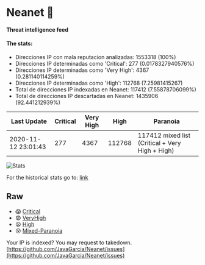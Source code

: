 # Neanet :hocho:
#### Threat intelligence feed
#### The stats:

- Direcciones IP con mala reputacion analizadas: 1553318 (100%)
- Direcciones IP determinadas como 'Critical':  277 (0.0178327940576%)
- Direcciones IP determinadas como 'Very High':  4367 (0.281140114259%)
- Direcciones IP determinadas como 'High':  112768 (7.25981415267)
- Total de direcciones IP indexadas en Neanet:  117412 (7.55878706099%)
- Total de direcciones IP descartadas en Neanet:  1435906 (92.441212939%)

| Last Update | Critical | Very High | High | Paranoia |
| --- | --- | --- | --- | --- |
| 2020-11-12 23:01:43 | 277 | 4367 | 112768 | 117412 mixed list (Critical + Very High + High)|

![Stats](https://docs.google.com/spreadsheets/d/e/2PACX-1vSnaNMIXVabIpDJjufMlzH7poXnshF3mgd8Is1g9ytUEzVsP5my4Trn8f-xkoLLQ38xpL3HtmUexLo6/pubchart?oid=501124687&format=image)

For the historical stats go to: [link](/stats.csv)
## Raw
- :scream: [Critical](https://raw.githubusercontent.com/JavaGarcia/Neanet/master/blacklists/neanet_critical.txt)
- :fearful: [VeryHigh](https://raw.githubusercontent.com/JavaGarcia/Neanet/master/blacklists/neanet_veryHigh.txtt)
- :frowning: [High](https://raw.githubusercontent.com/JavaGarcia/Neanet/master/blacklists/neanet_high.txt)
- :dizzy_face: [Mixed-Paranoia](https://raw.githubusercontent.com/JavaGarcia/Neanet/master/blacklists/neanet_all.txt)


Your IP is indexed? You may request to takedown. [https://github.com/JavaGarcia/Neanet/issues](https://github.com/JavaGarcia/Neanet/issues)




















































































































































































































































































































































































































































































































































































































































































































































































































































































































































































































































































































































































































































































































































































































































































































































































































































































































































































































































































































































































































































































































































































